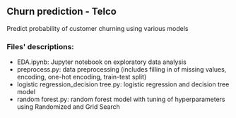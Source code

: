 ## Churn prediction - Telco 

Predict probability of customer churning using various models

### Files' descriptions:
* EDA.ipynb: Jupyter notebook on exploratory data analysis
* preprocess.py: data preprocessing (includes filling in of missing values, encoding, one-hot encoding, train-test split)
* logistic regression_decision tree.py: logistic regression and decision tree model
* random forest.py: random forest model with tuning of hyperparameters using Randomized and Grid Search
